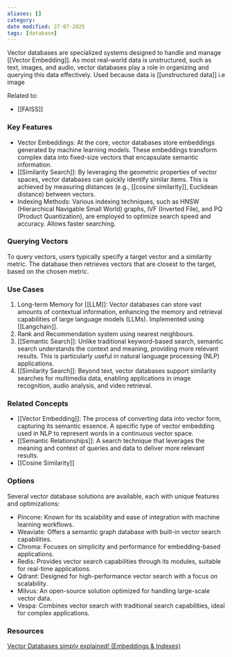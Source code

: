```yaml
---
aliases: []
category:
date modified: 27-07-2025
tags: [database]
---
```


Vector databases are specialized systems designed to handle and manage [[Vector Embedding]]. As most real-world data is unstructured, such as text, images, and audio, vector databases play a role in organizing and querying this data effectively. Used because data is [[unstructured data]] i.e image

Related to:
- [[FAISS]]
### Key Features

- Vector Embeddings: At the core, vector databases store embeddings generated by machine learning models. These embeddings transform complex data into fixed-size vectors that encapsulate semantic information.
- [[Similarity Search]]: By leveraging the geometric properties of vector spaces, vector databases can quickly identify similar items. This is achieved by measuring distances (e.g., [[cosine similarity]], Euclidean distance) between vectors.
- Indexing Methods: Various indexing techniques, such as HNSW (Hierarchical Navigable Small World) graphs, IVF (Inverted File), and PQ (Product Quantization), are employed to optimize search speed and accuracy. Allows faster searching.

### Querying Vectors

To query vectors, users typically specify a target vector and a similarity metric. The database then retrieves vectors that are closest to the target, based on the chosen metric. 

### Use Cases
1. Long-term Memory for [[LLM]]: Vector databases can store vast amounts of contextual information, enhancing the memory and retrieval capabilities of large language models (LLMs). Implemented using [[Langchain]].
2. Rank and Recommendation system using nearest neighbours.
3. [[Semantic Search]]: Unlike traditional keyword-based search, semantic search understands the context and meaning, providing more relevant results. This is particularly useful in natural language processing (NLP) applications.
4. [[Similarity Search]]: Beyond text, vector databases support similarity searches for multimedia data, enabling applications in image recognition, audio analysis, and video retrieval.
### Related Concepts
- [[Vector Embedding]]: The process of converting data into vector form, capturing its semantic essence. A specific type of vector embedding used in NLP to represent words in a continuous vector space.
- [[Semantic Relationships]]: A search technique that leverages the meaning and context of queries and data to deliver more relevant results.
- [[Cosine Similarity]]
### Options
Several vector database solutions are available, each with unique features and optimizations:
- Pincone: Known for its scalability and ease of integration with machine learning workflows.
- Weaviate: Offers a semantic graph database with built-in vector search capabilities.
- Chroma: Focuses on simplicity and performance for embedding-based applications.
- Redis: Provides vector search capabilities through its modules, suitable for real-time applications.
- Qdrant: Designed for high-performance vector search with a focus on scalability.
- Milvus: An open-source solution optimized for handling large-scale vector data.
- Vespa: Combines vector search with traditional search capabilities, ideal for complex applications.
### Resources

[Vector Databases simply explained! (Embeddings & Indexes)](https://www.youtube.com/watch?v=dN0lsF2cvm4&list=PLcWfeUsAys2kC31F4_ED1JXlkdmu6tlrm)

